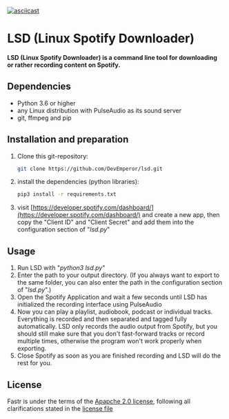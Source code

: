 [![asciicast](https://asciinema.org/a/441333.svg)](https://asciinema.org/a/441333)



# LSD (Linux Spotify Downloader)

**LSD (Linux Spotify Downloader) is a command line tool for downloading or rather recording content on Spotify.**



## Dependencies

- Python 3.6 or higher
- any Linux distribution with PulseAudio as its sound server
- git, ffmpeg and pip



## Installation and preparation

1. Clone this git-repository:

   ```bash
   git clone https://github.com/DevEmperor/lsd.git
   ```

2. install the dependencies (python libraries):

   ```bash
   pip3 install -r requirements.txt
   ```

3. visit [https://developer.spotify.com/dashboard/](https://developer.spotify.com/dashboard/) and create a new app, then copy the "Client ID" and "Client Secret" and add them into the configuration section of "*lsd.py*"



## Usage

1. Run LSD with "*python3 lsd.py*"
2. Enter the path to your output directory. (If you always want to export to the same folder, you can also enter the path in the configuration section of "*lsd.py*".)
3. Open the Spotify Application and wait a few seconds until LSD has initialized the recording interface using PulseAudio
4. Now you can play a playlist, audiobook, podcast or individual tracks. Everything is recorded and then separated and tagged fully automatically.
   LSD only records the audio output from Spotify, but you should still make sure that you don't fast-forward tracks or record multiple times, otherwise the program won't work properly when exporting.
5. Close Spotify as soon as you are finished recording and LSD will do the rest for you.



## License

Fastr is under the terms of the [Apapche 2.0 license](https://www.apache.org/licenses/LICENSE-2.0), following all clarifications stated in the [license file](https://raw.githubusercontent.com/DevEmperor/LSD/master/LICENSE)
